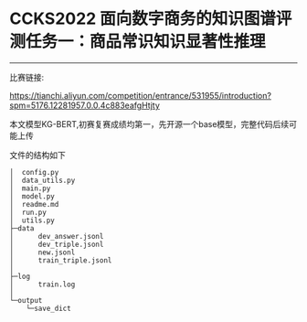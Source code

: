 # CCKS2022 面向数字商务的知识图谱评测任务一：商品常识知识显著性推理

-----

比赛链接:

https://tianchi.aliyun.com/competition/entrance/531955/introduction?spm=5176.12281957.0.0.4c883eafgHtjty

本文模型KG-BERT,初赛复赛成绩均第一，先开源一个base模型，完整代码后续可能上传

文件的结构如下

```
│  config.py                 
│  data_utils.py             
│  main.py                   
│  model.py                  
│  readme.md                 
│  run.py                    
│  utils.py                  
├─data
│      dev_answer.jsonl
│      dev_triple.jsonl
│      new.jsonl
│      train_triple.jsonl
│
├─log
│      train.log
│
└─output
    └─save_dict


```

